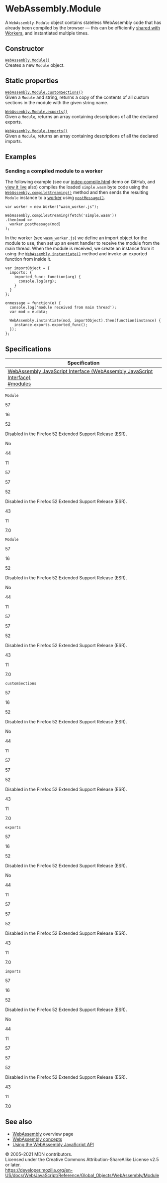 WebAssembly.Module
==================

A `WebAssembly.Module` object contains stateless WebAssembly code that has already been compiled by the browser — this can be efficiently [shared with Workers](https://developer.mozilla.org/en-US/docs/Web/API/Worker/postMessage), and instantiated multiple times.

Constructor
-----------

[`WebAssembly.Module()`](module/module)  
Creates a new `Module` object.

Static properties
-----------------

[`WebAssembly.Module.customSections()`](module/customsections)  
Given a `Module` and string, returns a copy of the contents of all custom sections in the module with the given string name.

[`WebAssembly.Module.exports()`](module/exports)  
Given a `Module`, returns an array containing descriptions of all the declared exports.

[`WebAssembly.Module.imports()`](module/imports)  
Given a `Module`, returns an array containing descriptions of all the declared imports.

Examples
--------

### Sending a compiled module to a worker

The following example (see our [index-compile.html](https://github.com/mdn/webassembly-examples/blob/master/js-api-examples/index-compile.html) demo on GitHub, and [view it live](https://mdn.github.io/webassembly-examples/js-api-examples/index-compile.html) also) compiles the loaded `simple.wasm` byte code using the [`WebAssembly.compileStreaming()`](compilestreaming) method and then sends the resulting `Module` instance to a [worker](https://developer.mozilla.org/en-US/docs/Web/API/Web_Workers_API) using [`postMessage()`](https://developer.mozilla.org/en-US/docs/Web/API/Worker/postMessage).

    var worker = new Worker("wasm_worker.js");

    WebAssembly.compileStreaming(fetch('simple.wasm'))
    .then(mod =>
      worker.postMessage(mod)
    );

In the worker (see `wasm_worker.js`) we define an import object for the module to use, then set up an event handler to receive the module from the main thread. When the module is received, we create an instance from it using the [`WebAssembly.instantiate()`](instantiate) method and invoke an exported function from inside it.

    var importObject = {
      imports: {
        imported_func: function(arg) {
          console.log(arg);
        }
      }
    };

    onmessage = function(e) {
      console.log('module received from main thread');
      var mod = e.data;

      WebAssembly.instantiate(mod, importObject).then(function(instance) {
        instance.exports.exported_func();
      });
    };

Specifications
--------------

<table><thead><tr class="header"><th>Specification</th></tr></thead><tbody><tr class="odd"><td><a href="https://webassembly.github.io/spec/js-api/#modules">WebAssembly JavaScript Interface (WebAssembly JavaScript Interface)<br />
<span class="small">#modules</span></a></td></tr></tbody></table>

`Module`

57

16

52

Disabled in the Firefox 52 Extended Support Release (ESR).

No

44

11

57

57

52

Disabled in the Firefox 52 Extended Support Release (ESR).

43

11

7.0

`Module`

57

16

52

Disabled in the Firefox 52 Extended Support Release (ESR).

No

44

11

57

57

52

Disabled in the Firefox 52 Extended Support Release (ESR).

43

11

7.0

`customSections`

57

16

52

Disabled in the Firefox 52 Extended Support Release (ESR).

No

44

11

57

57

52

Disabled in the Firefox 52 Extended Support Release (ESR).

43

11

7.0

`exports`

57

16

52

Disabled in the Firefox 52 Extended Support Release (ESR).

No

44

11

57

57

52

Disabled in the Firefox 52 Extended Support Release (ESR).

43

11

7.0

`imports`

57

16

52

Disabled in the Firefox 52 Extended Support Release (ESR).

No

44

11

57

57

52

Disabled in the Firefox 52 Extended Support Release (ESR).

43

11

7.0

See also
--------

-   [WebAssembly](https://developer.mozilla.org/en-US/docs/WebAssembly) overview page
-   [WebAssembly concepts](https://developer.mozilla.org/en-US/docs/WebAssembly/Concepts)
-   [Using the WebAssembly JavaScript API](https://developer.mozilla.org/en-US/docs/WebAssembly/Using_the_JavaScript_API)

© 2005–2021 MDN contributors.  
Licensed under the Creative Commons Attribution-ShareAlike License v2.5 or later.  
<a href="https://developer.mozilla.org/en-US/docs/Web/JavaScript/Reference/Global_Objects/WebAssembly/Module" class="_attribution-link">https://developer.mozilla.org/en-US/docs/Web/JavaScript/Reference/Global_Objects/WebAssembly/Module</a>
